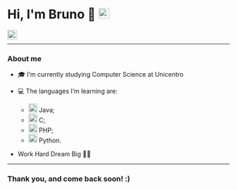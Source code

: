 # Hi, I'm Bruno 👋 <img src="https://github.com/TheDudeThatCode/TheDudeThatCode/blob/master/Assets/Earth.gif" width="24px">

<a target="_blank" href="https://www.linkedin.com/in/bruno-edu-oliveira/">
  <img align="left" alt="LinkdeIN" width="22px" src="https://cdn.jsdelivr.net/npm/simple-icons@v3/icons/linkedin.svg" />
</a>
</br>

---

### About me

- 🎓 I’m currently studying Computer Science at Unicentro

- 💻 The languages I’m learning are: 
  * <code><img height="20" src="https://logodownload.org/wp-content/uploads/2017/04/java-logo.png"></code> Java;
  * <code><img height="20" src="https://backofficevi.com/wp-content/uploads/2019/01/c-logo-png-11.png"></code> C;
  * <code><img height="20" src="https://logodownload.org/wp-content/uploads/2016/10/php-logo.png"></code> PHP;
  * <code><img height="20" src="https://logodownload.org/wp-content/uploads/2019/10/python-logo.png"></code> Python.
  
- Work Hard Dream Big 👊🏻

---

### Thank you, and come back soon! :) 


<!--
**BrEduOliveira/BrEduOliveira** is a ✨ _special_ ✨ repository because its `README.md` (this file) appears on your GitHub profile.
-->
